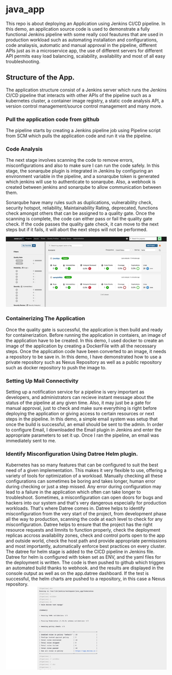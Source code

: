 # java_app
This repo is about deploying an Application using Jenkins CI/CD pipeline.
In this demo, an application source code is used to demonstrate a fully functional Jenkins pipeline with some really cool feautures that are used in production workload such as automating installation and configurations, code analaysis, automatic and manual approval in the pipeline, different APIs just as in a microservice app, the use of different servers for different API permits easy load balancing, scalability, availability and most of all easy troubleshooting.


## Structure of the App.

The application structure consist of a Jenkins server which runs the Jenkins CI/CD pipeline that interacts with other APIs of the pipeline such as a kubernetes cluster, a container image registry, a static code analysis API, a version control management/source control management and many more. 

### Pull the application code from github
The pipeline starts by creating a Jenkins pipeline job using Pipeline script from SCM which pulls the application code and run it via the pipeline.

### Code Analysis
The next stage involves scanning the code to remove errors, misconfigurations and also to make sure I can run the code safely. In this stage, the sonarqube plugin is integrated in Jenkins by configuring an environment variable in the pipeline, and a sonarqube token is generated which jenkins will use to authenticate to sonarqube. Also, a webhook is created between jenkins and sonarqube to allow communication between them.

Sonarqube have many rules such as duplications, vulnerability check, security hotspot, reliability, Maintainability Rating, deprecated, functions check amongst others that can be assigned to a quality gate. Once the scanning is complete, the code can either pass or fail the quality gate check. If the code passes the quality gate check, it can move to the next steps but if it fails, it will abort the next steps will not be performed. 

![Sonar Quality Gate](images/sonarqualitygate.png)


### Containerizing The Application
Once the quality gate is successful, the application is then build and ready for containerization. Before running the application in contaiers, an image of the application have to be created. In this demo, I used docker to create an image of the application by creating a DockerFile with all the necessary steps.
Once the application code have been converted to an image, it needs a repository to be save in. In this demo, I have demonstrated how to use a private repository such as Nexus Repository as well as a public repository such as docker repository to push the image to.



### Setting Up Mail Connectivity
Setting up a notification service for a pipeline is very important as developers, and administrators can recieve instant message about the status of the pipeline at any given time. Also, it may just be a gate for manual approval, just to check and make sure everything is right before deploying the application or giving access to certain resources or next steps in the pipeline. In this demo, a simple email system was setup that once the build is successful, an email should be sent to the admin. In order to configure Email, I downloaded the Email plugin in Jenkins and enter the appropriate parameters to set it up. Once I ran the pipeline, an email was immediately sent to me. 



### Identify Misconfiguration Using Datree Helm plugin.

Kubernetes has so many features that can be configured to suit the best need of a given implementation. This makes it very flexible to use, offering a variety of tools for optimization of a workload. Manually checking all these configurations can sometimes be boring and takes longer, human error during checking or just a step missed. Any error during configuration may lead to a failure in the application which often can take longer to troubleshoot. Sometimes, a misconfiguration can open doors for bugs and hackers into our system and that's very dangerous especially for production workloads. 
That's where Datree comes in. Datree helps to identify misconfiguration from the very start of the project, from development phase all the way to production, scanning the code at each level to check for any misconfiguration. Datree helps to ensure that the project has the right resource requests and limnits to function properly, check the deployment replicas accross availability zones, check and control ports open to the app and outside world, check the host path and provide appropriate permissions and most importantly, automatically enforce best practices on every cluster. 
The datree for helm stage is added to the CICD pipeline in Jenkins file. Datree for helm is configured with token set as ENV, and the yaml files for the deployment is written. The code is then pushed to github which triggers an automated build thanks to webhook. and the results are displayed in the console output as well as on the app.datree dashboard.
If the test is successful, the helm charts are pushed to a repository, in this case a Nexus repository.
![Datree for Helm Console Output](images/datree1.png)